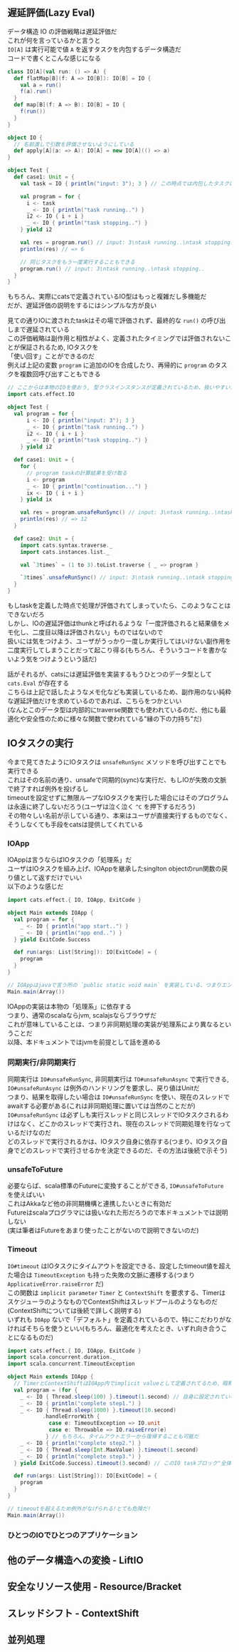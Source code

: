 ## 遅延評価(Lazy Eval)
データ構造 IO の評価戦略は遅延評価だ  
これが何を言っているかと言うと  
`IO[A]` は実行可能で値 `A` を返すタスクを内包するデータ構造だ  
コードで書くとこんな感じになる  

```scala
class IO[A](val run: () => A) {
  def flatMap[B](f: A => IO[B]): IO[B] = IO {
    val a = run()
    f(a).run()
  }
  def map[B](f: A => B): IO[B] = IO {
    f(run())
  }
}

object IO {
  // 名前渡しで引数を評価させないようにしている
  def apply[A](a: => A): IO[A] = new IO[A](() => a)
}

object Test {
  def case1: Unit = {
    val task = IO { println("input: 3"); 3 } // この時点では内包したタスクは実行されない

    val program = for {
      i <- task
      _ <- IO { println("task running..") }
      i2 <- IO { i + i }
      _ <- IO { println("task stopping..") }
    } yield i2

    val res = program.run() // input: 3\ntask running..\ntask stopping..
    println(res) // => 6

    // 同じタスクをもう一度実行することもできる
    program.run() // input: 3\ntask running..\ntask stopping..
  }
}
```

もちろん、実際にcatsで定義されているIO型はもっと複雑だし多機能だ  
だが、遅延評価の説明をするにはシンプルな方が良い  

見ての通りIOに渡されたtaskはその場で評価されず、最終的な `run()` の呼び出しまで遅延されている  
この評価戦略は副作用と相性がよく、定義されたタイミングでは評価されないことが保証されるため, IOタスクを  
「使い回す」ことができるのだ  
例えば上記の変数 `program` に追加のIOを合成したり、再帰的に `program` のタスクを複数回呼び出すこともできる  

```scala
// ここからは本物のIOを使おう, 型クラスインスタンスが定義されているため、扱いやすいからだ
import cats.effect.IO

object Test {
  val program = for {
      i <- IO { println("input: 3"); 3 }
      _ <- IO { println("task running..") }
      i2 <- IO { i + i }
      _ <- IO { println("task stopping..") }
    } yield i2

  def case1: Unit = {
    for {
      // program taskの計算結果を受け取る
      i <- program
      _ <- IO { println("continuation...") }
      ix <- IO { i + i }
    } yield ix

    val res = program.unsafeRunSync() // input: 3\ntask running..\ntask stopping..\ncontinuation...
    println(res) // => 12
  }

  def case2: Unit = {
    import cats.syntax.traverse._
    import cats.instances.list._

    val `3times` = (1 to 3).toList.traverse { _ => program }

    `3times`.unsafeRunSync() // input: 3\ntask running..\ntask stopping..\ninput: 3\ntask running..\ntask stopping..\ninput: 3\ntask running..\ntask stopping..
  }
}
```

もしtaskを定義した時点で処理が評価されてしまっていたら、このようなことはできないだろ  
しかし、IOの遅延評価はthunkと呼ばれるような「一度評価されると結果値をメモ化し、二度目以降は評価されない」ものではないので  
扱いには気をつけよう、ユーザがうっかり一度しか実行してはいけない副作用を二度実行してしまうことだって起こり得る(もちろん、そういうコードを書かないよう気をつけようという話だ)  

話がそれるが、catsには遅延評価を実装するもうひとつのデータ型として `cats.Eval` が存在する  
こちらは上記で話したようなメモ化なども実装しているため、副作用のない純粋な遅延評価だけを求めているのであれば、こちらをつかといい  
(なんとこのデータ型は内部的にtraverse関数でも使われているのだ、他にも最適化や安全性のために様々な関数で使われている"縁の下の力持ち"だ)

## IOタスクの実行
今まで見てきたようにIOタスクは `unsafeRunSync` メソッドを呼び出すことでも実行できる  
これはその名前の通り、unsafeで同期的(sync)な実行だ、もしIOが失敗の文脈で終了すれば例外を投げるし  
timeoutを設定せずに無限ループなIOタスクを実行した場合にはそのプログラムは永遠に終了しないだろう(ユーザは泣く泣く `^C` を押下するだろう)  
その物々しい名前が示している通り、本来はユーザが直接実行するものでなく、そうしなくても手段をcatsは提供してくれている  

### IOApp
IOAppは言うならばIOタスクの「処理系」だ  
ユーザはIOタスクを組み上げ、IOAppを継承したsinglton objectのrun関数の戻り値として返すだけでいい  
以下のような感じだ  

```scala
import cats.effect.{ IO, IOApp, ExitCode }

object Main extends IOApp {
  val program = for {
    _ <- IO { println("app start..") }
    _ <- IO { println("app end..") }
  } yield ExitCode.Success

  def run(args: List[String]): IO[ExitCode] = {
    program
  }
}

// IOAppはjavaで言う所の `public static void main` を実装している、つまりエントリポイントだ
Main.main(Array())
```

IOAppの実装は本物の「処理系」に依存する  
つまり、通常のscalaならjvm, scalajsならブラウザだ  
これが意味していることは、つまり非同期処理の実装が処理系により異なるということだ  
以降、本ドキュメントではjvmを前提として話を進める  

### 同期実行/非同期実行
同期実行は `IO#unsafeRunSync`, 非同期実行は `TO#unsafeRunAsync` で実行できる, `IO#unsafeRunAsync` は例外のハンドリングを要求し、戻り値はUnitだ  
つまり、結果を取得したい場合は `IO#unsafeRunSync` を使い、現在のスレッドでawaitする必要がある(これは非同期処理に置いては当然のことだが)  
`IO#unsafeRunSync` は必ずしも実行スレッドと同じスレッドでIOタスクされるわけはなく、どこかのスレッドで実行され、現在のスレッドで同期処理を行なっているだけなのだ  
どのスレッドで実行されるかは、IOタスク自身に依存する(つまり、IOタスク自身でどのスレッドで実行させるかを決定できるのだ、その方法は後続で示そう)

### unsafeToFuture
必要ならば、scala標準のFutureに変換することができる, `IO#unsafeToFuture` を使えばいい  
これはAkkaなど他の非同期機構と連携したいときに有効だ  
Futureはscalaプログラマには扱いなれた形だろうので本ドキュメントでは説明しない  
(実は筆者はFutureをあまり使ったことがないので説明できないのだ)  

### Timeout
`IO#timeout` はIOタスクにタイムアウトを設定できる、設定したtimeout値を超えた場合は `TimeoutException` も持った失敗の文脈に遷移する(つまり `ApplicativeError.raiseError` だ)  
この関数は `implicit parameter` `Timer` と `ContextShift` を要求する、TimerはスケジューラのようなものでContextShiftはスレッドプールのようなものだ(ContextShiftについては後続で詳しく説明する)  
いずれも `IOApp` ないで「デフォルト」を定義されているので、特にこだわりがなければそちらを使うといい(もちろん、最適化を考えたとき、いずれ向き合うことになるものだ)  

```scala
import cats.effect.{ IO, IOApp, ExitCode }
import scala.concurrent.duration._
import scala.concurrent.TimeoutException

object Main extends IOApp {
  // TimerとContextShiftはIOApp内でimplicit valueとして定義されてるため、暗黙的に渡される
  val program = (for {
    _ <- IO { Thread.sleep(100) }.timeout(1.second) // 自身に設定されているtimeout内で終了すれば、次のIOにそのtimeout値を引き継ぐことはない
    _ <- IO { println("complete step1.") }
    _ <- IO { Thread.sleep(1000) }.timeout(10.second)
           .handleErrorWith {
             case e: TimeoutException => IO.unit
             case e: Throwable => IO.raiseError(e)
            } // もちろん、タイムアウトエラーから復帰することも可能だ
    _ <- IO { println("complete step2.") }
    _ <- IO { Thread.sleep(Int.MaxValue) }.timeout(1.second)
    _ <- IO { println("complete step3.") }
  } yield ExitCode.Success).timeout(3.second) // このIO taskブロック"全体"のtimeout値として見ることができる

  def run(args: List[String]): IO[ExitCode] = {
    program
  }
}

// timeoutを超えるため例外がなげられる!とても危険だ!
Main.main(Array())
```

### ひとつのIOでひとつのアプリケーション

## 他のデータ構造への変換 - LiftIO

## 安全なリソース使用 - Resource/Bracket

## スレッドシフト - ContextShift

## 並列処理
